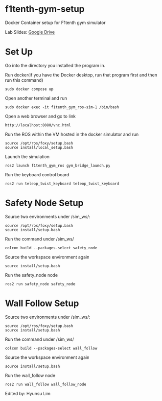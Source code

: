 # f1tenth-gym-setup
Docker Container setup for F1tenth gym simulator

Lab Slides: [Google Drive](https://drive.google.com/drive/folders/1zkDPOFqiTPDinysS83SIexqvinx8rnK8)

# Set Up
Go into the directory you installed the program in.

Run docker(if you have the Docker desktop, run that program first and then run this command)
```
sudo docker compose up
```
Open another terminal and run
```
sudo docker exec -it f1tenth_gym_ros-sim-1 /bin/bash
```
Open a web browser and go to link
```
http://localhost:8080/vnc.html
```
Run the ROS within the VM hosted in the docker simulator and run
```
source /opt/ros/foxy/setup.bash
source install/local_setup.bash
```
Launch the simulation
```
ros2 launch f1tenth_gym_ros gym_bridge_launch.py
```
Run the keyboard control board
```
ros2 run teleop_twist_keyboard teleop_twist_keyboard
```

# Safety Node Setup

Source two environments under /sim_ws/:
```
source /opt/ros/foxy/setup.bash
source install/setup.bash
```
Run the command under /sim_ws/
```
colcon build --packages-select safety_node
```
Source the workspace environment again
```
source install/setup.bash
```
Run the safety_node node
```
ros2 run safety_node safety_node
```

# Wall Follow Setup

Source two environments under /sim_ws/:
```
source /opt/ros/foxy/setup.bash
source install/setup.bash
```
Run the command under /sim_ws/
```
colcon build --packages-select wall_follow
```
Source the workspace environment again
```
source install/setup.bash
```
Run the wall_follow node
```
ros2 run wall_follow wall_follow_node
```

Edited by: Hyunsu Lim
